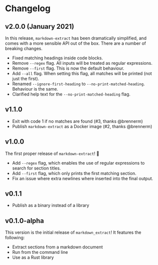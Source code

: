 # Changelog

## v2.0.0 (January 2021)

In this release, `markdown-extract` has been dramatically simplified, and comes
with a more sensible API out of the box. There are a number of breaking changes.

- Fixed matching headings inside code blocks.
- Remove `--regex` flag. All inputs will be treated as regular expressions.
- Remove `--first` flag. This is now the default behaviour.
- Add `--all` flag. When setting this flag, all matches will be printed (not
  just the first).
- Renamed `--ignore-first-heading` to `--no-print-matched-heading`. Behaviour is
  the same.
- Clarified help text for the `--no-print-matched-heading` flag.

## v1.1.0

- Exit with code 1 if no matches are found (#3, thanks @brennerm)
- Publish `markdown-extract` as a Docker image (#2, thanks @brennerm)

## v1.0.0

The first proper release of `markdown-extract`! :tada:

- Add `--regex` flag, which enables the use of regular expressions to search
  for section titles.
- Add `--first` flag, which only prints the first matching section.
- Fix an issue where extra newlines where inserted into the final output.

## v0.1.1

- Publish as a binary instead of a library

## v0.1.0-alpha

This version is the initial release of `markdown_extract`! It features the
following:

- Extract sections from a markdown document
- Run from the command line
- Use as a Rust library
